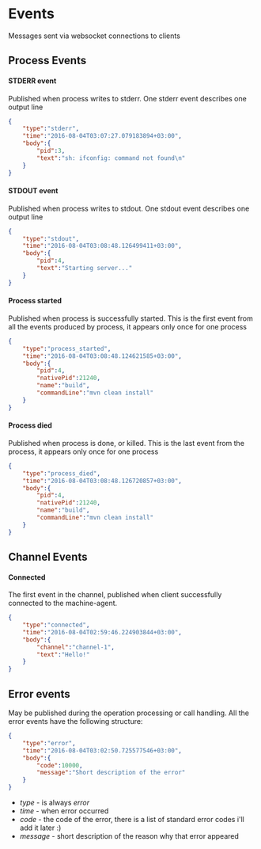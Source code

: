 Events
===
Messages sent via websocket connections to clients

Process Events
---

#### STDERR event

Published when process writes to stderr.
One stderr event describes one output line

```json
{
    "type":"stderr",
    "time":"2016-08-04T03:07:27.079183894+03:00",
    "body":{
        "pid":3,
        "text":"sh: ifconfig: command not found\n"
    }
}
```

#### STDOUT event

Published when process writes to stdout.
One stdout event describes one output line

```json
{
    "type":"stdout",
    "time":"2016-08-04T03:08:48.126499411+03:00",
    "body":{
        "pid":4,
        "text":"Starting server..."
    }
}
```

#### Process started

Published when process is successfully started.
This is the first event from all the events produced by process,
it appears only once for one process

```json
{
    "type":"process_started",
    "time":"2016-08-04T03:08:48.124621585+03:00",
    "body":{
        "pid":4,
        "nativePid":21240,
        "name":"build",
        "commandLine":"mvn clean install"
    }
}
```

#### Process died

Published when process is done, or killed. This is the last event from the process,
it appears only once for one process

```json
{
    "type":"process_died",
    "time":"2016-08-04T03:08:48.126720857+03:00",
    "body":{
        "pid":4,
        "nativePid":21240,
        "name":"build",
        "commandLine":"mvn clean install"
    }
}
```

Channel Events
---

#### Connected

The first event in the channel, published when client successfully connected to the machine-agent.

```json
{
    "type":"connected",
    "time":"2016-08-04T02:59:46.224903844+03:00",
    "body":{
        "channel":"channel-1",
        "text":"Hello!"
    }
}
```


Error events
---

May be published during the operation processing or call handling.
All the error events have the following structure:

```json
{
    "type":"error",
    "time":"2016-08-04T03:02:50.725577546+03:00",
    "body":{
        "code":10000,
        "message":"Short description of the error"
    }
}

```

- *type* - is always _error_
- *time* - when error occurred
- *code* - the code of the error, there is a list of standard error codes i'll add it later :)
- *message* - short description of the reason why that error appeared
